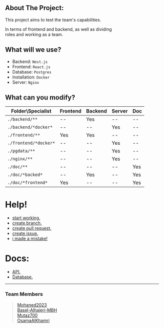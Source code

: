 ## About The Project:
This project aims to test the team's capabilities.

In terms of frontend and backend, as well as dividing\
roles and working as a team.

## What will we use?
- Backend: `Nest.js`
- Frontend: `React.js`
- Database: `Postgres`
- Installation: `Docker`
- Server: `Nginx`

## What can you modify?
| Folder\Specialist     | Frontend | Backend | Server | Doc  |
|-----------------------|----------|---------|--------|------|
| `./backend/**`        |    --    |    Yes  |   --   |  --  |
| `./backend/*docker*`  |    --    |    --   |   Yes  |  --  |
| `./frontend/**`       |    Yes   |    Yes  |   --   |  --  |
| `./frontend/*docker*` |    --    |    --   |   Yes  |  --  |
| `./pgdata/**`         |    --    |    --   |   Yes  |  --  |
| `./nginx/**`          |    --    |    --   |   Yes  |  --  |
| `./doc/**`            |    --    |    --   |   --   |  Yes |
| `./doc/*backed*`      |    --    |    Yes  |   --   |  Yes |
| `./doc/*frontend*`    |    Yes   |    --   |   --   |  Yes |

# Help!
- [start working.](./help/start.md)
- [create branch.](./help/branch.md)
- [create pull request.](./help/pull-request.md)
- [create issue.](./help/issue.md)
- [i made a mistake!]()

# Docs:
- [API.](./doc/backend/API.md)
- [Database.](./doc/backend/DB.md)
--- 
### Team Members
> [Mohaned2023](https://github.com/Mohaned2023)\
> [Basel-Alhajeri-MBH](https://github.com/Basel-Alhajeri-MBH)\
> [Mutaz700](https://github.com/Mutaz700)\
> [OsamaAlKhamri](https://github.com/OsamaAlKhamri)